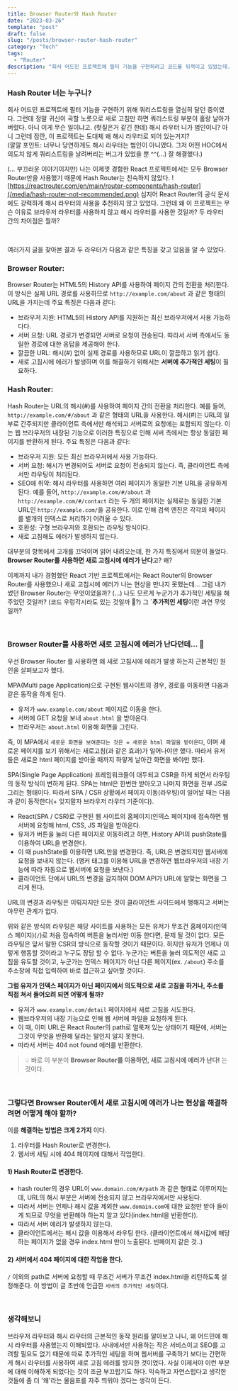 ```yaml
---
title: Browser Router와 Hash Router
date: "2023-03-26"
template: "post"
draft: false
slug: "/posts/browser-router-hash-router"
category: "Tech"
tags:
  - "Router"
description: "회사 어드민 프로젝트에 필터 기능을 구현하려고 코드를 뒤적이고 있었는데... 그런데 잠깐, 이 프로젝트는 왜 해시 라우터로 되어 있는거지?"
---
```


### Hash Router 너는 누구니?

회사 어드민 프로젝트에 필터 기능을 구현하기 위해 쿼리스트링을 열심히 달던 중이였다. 그런데 정말 귀신이 곡할 노릇으로 새로 고침만 하면 쿼리스트링 부분이 홀랑 날아가버렸다. 아니 이게 무슨 일이냐고. (헛짚은거 같긴 한데) 해시 라우터 니가 범인이니? 아니 그런데 잠깐, 이 프로젝트는 도대체 왜 해시 라우터로 되어 있는거지? <br />
(깔깔 포인트: 너무나 당연하게도 해시 라우터는 범인이 아니였다. 그저 어떤 HOC에서 의도치 않게 쿼리스트링을 날려버리는 버그가 있었을 뿐 ^^(...) 잘 해결했다.)

(… 부끄러운 이야기이지만) 나는 이제껏 경험한 React 프로젝트에서는 모두 Browser Router만을 사용했기 때문에 Hash Router는 친숙하지 않았다.
![https://reactrouter.com/en/main/router-components/hash-router](/media/hash-router-not-recommended.png)
 심지어 React Router의 공식 문서에도 강력하게 해시 라우터의 사용을 추천하지 않고 있었다. 그런데 왜 이 프로젝트는 무슨 이유로 브라우저 라우터를 사용하지 않고 해시 라우터를 사용한 것일까? 두 라우터 간의 차이점은 뭘까?

<br />

여러가지 글을 찾아본 결과 두 라우터가 다음과 같은 특징을 갖고 있음을 알 수 있었다. 
### Browser Router:
Browser Router는 HTML5의 History API를 사용하여 페이지 간의 전환을 처리한다. 이 방식은 실제 URL 경로를 사용하므로 `http://example.com/about` 과 같은 형태의 URL을 가지는데 주요 특징은 다음과 같다:
* 브라우저 지원: HTML5의 History API를 지원하는 최신 브라우저에서 사용 가능하다다.
* 서버 요청: URL 경로가 변경되면 서버로 요청이 전송된다. 따라서 서버 측에서도 동일한 경로에 대한 응답을 제공해야 한다.
* 깔끔한 URL: 해시(#) 없이 실제 경로를 사용하므로 URL이 깔끔하고 읽기 쉽다.
* 새로 고침시에 에러가 발생하며 이를 해결하기 위해서는 **서버에 추가적인 세팅**이 필요하다. 

### Hash Router:
Hash Router는 URL의 해시(#)를 사용하여 페이지 간의 전환을 처리한다. 예를 들어, `http://example.com/#/about` 과 같은 형태의 URL을 사용한다. 해시(#)는 URL의 일부로 간주되지만 클라이언트 측에서만 해석되고 서버로의 요청에는 포함되지 않는다. 이는 웹 브라우저의 내장된 기능으로 이러한 특징으로 인해 서버 측에서는 항상 동일한 페이지를 반환하게 된다. 주요 특징은 다음과 같다:
* 브라우저 지원: 모든 최신 브라우저에서 사용 가능하다.
* 서버 요청: 해시가 변경되어도 서버로 요청이 전송되지 않는다. 즉, 클라이언트 측에서만 라우팅이 처리된다.
* SEO에 취약: 해시 라우터를 사용하면 여러 페이지가 동일한 기본 URL을 공유하게 된다. 예를 들어, `http://example.com/#/about` 과 `http://example.com/#/contact` 라는 두 개의 페이지는 실제로는 동일한 기본 URL인 `http://example.com/`을 공유한다. 이로 인해 검색 엔진은 각각의 페이지를 별개의 인덱스로 처리하기 어려울 수 있다.
* 호환성: 구형 브라우저와 호환되는 라우팅 방식이다.
* 새로 고침해도 에러가 발생하지 않는다. 


대부분의 항목에서 고개를 끄덕이며 읽어 내려오는데, 한 가지 특징에서 의문이 들었다. **Browser Router를 사용하면 새로 고침시에 에러가 난다**고? 왜?

이제까지 내가 경험했던 React 기반 프로젝트에서는 React Router의 Browser Router를 사용했으나 새로 고침시에 에러가 나는 현상을 만나지 못했는데... 그럼 내가 썼던 Browser Router는 무엇이었을까? (…) 나도 모르게 누군가가 추가적인 세팅을 해 주었던 것일까? (코드 우렁각시라도 있는 것일까 🥺?) 그 `**추가적인 세팅**이란 과연 무엇일까?

<br />

### Browser Router를 사용하면 새로 고침시에 에러가 난다던데… 🤔
우선 Browser Router 를 사용하면 왜 새로 고침시에 에러가 발생 하는지 근본적인 원인을 살펴보고자 했다.

MPA(Multi page Application)으로 구현된 웹사이트의 경우, 경로를 이동하면 다음과 같은 동작을 하게 된다.
- 유저가 `www.example.com/about` 페이지로 이동을 한다.
- 서버에 GET 요청을 보내 `about.html` 을 받아온다.
- 브라우저는 `about.html` 이용해 화면을 그린다.

즉, 이 MPA에서 `새로운 화면을 보여준다는 것은 = 새로운 html 파일을 받아온다`, 이며 새로운 페이지를 보기 위해서는 새로고침(과 같은 효과)가 일어나야만 했다. 따라서 유저들은 새로운 html 페이지를 받아올 때까지 하얗게 날아간 화면을 봐야만 했다.
<br />

SPA(Single Page Application) 프레임워크들이 대두되고 CSR을 하게 되면서 라우팅의 동작 방식이 변하게 된다. SPA는 html은 한번만 받아오고 나머지 화면을 전부 JS로 그리는 형태이다. 따라서 SPA / CSR 상황에서 페이지 이동(라우팅)이 일어날 때는 다음과 같이 동작한다(+ 잊지말자 브라우저 라우터 기준이다). 
* React(SPA / CSR)로 구현된 웹 사이트의 홈페이지(인덱스 페이지)에 접속하면 웹 서버에 요청해 html, CSS, JS 파일을 받아온다.
* 유저가 버튼을 눌러 다른 페이지로 이동하려고 하면, History API의 pushState를 이용하여 URL을 변경한다. 
* 이 때 pushState를 이용하면 URL만을 변경한다. 즉, URL은 변경되지만 웹서버에 요청을 보내지 않는다. (앵커 태그를 이용해 URL을 변경하면 웹브라우저의 내장 기능에 따라 자동으로 웹서버에 요청을 보낸다.)
* 클라이언트 단에서 URL의 변경을 감지하여 DOM API가 URL에 알맞는 화면을 그리게 된다. 

URL의 변경과 라우팅은 이뤄지지만 모든 것이 클라이언트 사이드에서 행해지고 서버는 아무런 관계가 없다.
<br />

위와 같은 방식의 라우팅은 해당 사이트를 사용하는 모든 유저가 무조건 홈페이지(인덱스 페이지)(`/`)로 처음 접속하여 버튼을 눌러서만 이동 한다면, 문제 될 것이 없다. 모든 라우팅은 앞서 말한 CSR의 방식으로 동작할 것이기 때문이다. 하지만 유저가 언제나 이렇게 행동할 것이라고 누구도 장담 할 수 없다. 누군가는 버튼을 눌러 의도적인 새로 고침을 유도할 것이고, 누군가는 인덱스 페이지가 아닌 다른 페이지(ex. `/about`) 주소를 주소창에 직접 입력하여 바로 접근하고 싶어할 것이다.
<br />

**그럼 유저가 인덱스 페이지가 아닌 페이지에서 의도적으로 새로 고침을 하거나, 주소를 직접 쳐서 들어오려 되면 어떻게 될까?**
* 유저가 `www.example.com/detail` 페이지에서 새로 고침을 시도한다. 
* 웹브라우저의 내장 기능으로 인해 웹 서버에 파일을 요청하게 된다. 
* 이 때, 이미 URL은 React Router의 path로 얼룩져 있는 상태이기 때문에, 서버는 그것이 무엇을 반환해 달라는 말인지 알지 못한다. 
* 따라서 서버는 404 not found 에러를 반환한다.

> 💡 바로 이 부분이 **Browser Router를 이용하면, 새로 고침시에 에러가 난다!** 는 것이다.

<br />

### 그렇다면 Browser Router에서 새로 고침시에 에러가 나는 현상을 해결하려면 어떻게 해야 할까?

이를 **해결하는 방법은 크게 2가지** 이다.
1. 라우터를 Hash Router로 변경한다.
2. 웹서버 세팅 시에 404 페이지에 대해서 작업한다.

#### 1) Hash Router로 변경한다.
- hash router의 경우 URL이 `www.domain.com/#/path` 과 같은 형태로 이루어지는데, URL의 해시 부분은 서버에 전송되지 않고 브라우저에서만 사용된다.
- 따라서 서버는 언제나 해시 값을 제외한 `www.domain.com`에 대한 요청만 받아 들이게 되므로 무엇을 반환해야 하는지 알고 있다(index.html을 반환한다). 
- 따라서 서버 에러가 발생하지 않는다.
- 클라이언트에서는 해시 값을 이용해서 라우팅 한다. (클라이언트에서 해시값에 해당하는 페이지가 없을 경우 index.html 만이 노출된다. 빈페이지 같은 것..)

#### 2) 서버에서 404 페이지에 대한 작업을 한다.
`/` 이외의 path로 서버에 요청할 때 무조건 서버가 무조건 index.html을 리턴하도록 설정해준다. 이 방법이 글 초반에 언급한 `서버의 추가적인 세팅`이다.

<br />

### 생각해보니
브라우저 라우터와 해시 라우터의 근본적인 동작 원리를 알아보고 나니, 왜 어드민에 해시 라우터를 사용했는지 이해되었다. 사내에서만 사용하는 작은 서비스이고 SEO를 고려할 필요도 없기 때문에 따로 추가적인 세팅을 하며 웹서버를 구축하기 보다는 간편하게 해시 라우터를 사용하여 새로 고침 에러를 방지한 것이었다. 사실 이제서야 이런 부분에 대해 이해하게 되었다는 것이 조금 부끄럽기도 하다. 익숙하고 자연스럽다고 생각한 것들에 좀 더 '왜'라는 물음표를 자주 띄워야 겠다는 생각이 든다. 
